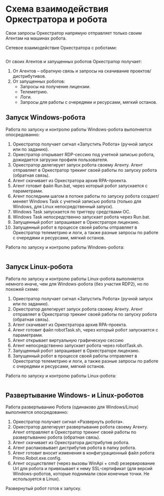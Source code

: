 # Схема взаимодействия Оркестратора и робота

Свои запросы Оркестратор напрямую отправляет только своим Агентам на машинах робота.

Сетевое взаимодействие Оркестратора с роботами:

![]()

От своих Агентов и запущенных роботов Оркестратор получает:
1.	От Агентов – обратную связь и запросы на скачивание проектов/дистрибутивов.
2.	От запущенных роботов:
    * Запросы на получение лицензии.
    * Телеметрию.
    * Логи.
    * Запросы для работы с очередями и ресурсами, мягкий останов.

## Запуск Windows-робота

Работа по запуску и контролю работы Windows-робота выполняется опосредованно: 
1.	Оркестратор получает сигнал «Запустить Робота» (ручной запуск или по заданию).
2.	Оркестратор открывает RDP-сессию под учетной записью робота, дожидается загрузки профиля пользователя.
3.	Оркестратор делегирует запуск робота своему Агенту. Агент отправляет в Оркестратор трекинг своей работы по запуску робота (обратная связь).
4.	Агент скачивает из Оркестратора архив RPA-проекта.
5.	Агент готовит файл Run.bat, через который робот запускается с параметрами.
6.	Агент последним шагом в потоке работы по запуску робота создает/меняет Windows Task с учетной записью робота (только для Windows, для Linux непосредственный запуск).
7.	Windows Task запускается по триггеру средствами ОС.
8.	Windows Task непосредственно запускает робота через Run.bat.
9.	Запущенный робот запрашивает в Оркестраторе лицензию.
10.	Запущенный робот в процессе своей работы отправляет в Оркестратор телеметрию и логи, а также разные запросы по работе с очередями и ресурсами, мягкий останов.

Работа по запуску и контролю работы Windows-робота:

![]()

## Запуск Linux-робота

Работа по запуску и контролю работы Linux-робота выполняется немного иначе, чем для Windows-робота (без участия RDP2), но по похожей схеме: 
1.	Оркестратор получает сигнал «Запустить Робота» (ручной запуск или по заданию).
2.	Оркестратор делегирует запуск робота своему Агенту. Агент отправляет в Оркестратор трекинг своей работы по запуску робота (обратная связь).
3.	Агент скачивает из Оркестратора архив RPA-проекта.
4.	Агент готовит файл robotTask.sh, через который робот запускается с параметрами.
5.	Агент открывает виртуальную графическую сессию
6.	Агент непосредственно запускает робота через robotTask.sh.
7.	Запущенный робот запрашивает в Оркестраторе лицензию.
8.	Запущенный робот в процессе своей работы отправляет в Оркестратор телеметрию и логи, а также разные запросы по работе с очередями и ресурсами, мягкий останов.

Работа по запуску и контролю работы Linux-робота:

![]()

## Развертывание Windows- и Linux-роботов

Работа развертыванию Робота (одинаково для Windows/Linux) выполняется опосредованно: 
1.	Оркестратор получает сигнал «Развернуть робота».
2.	Оркестратор делегирует развертывание робота своему Агенту. Агент отправляет в Оркестратор трекинг своей работы по развертыванию робота (обратная связь).
3.	Агент скачивает из Оркестратора дистрибутив робота.
4.	Агент распаковывает дистрибутив робота в папку робота.
5.	Агент готовит вносит изменения в конфигурационный файл робота Primo.Robot.exe.config.
6.	Агент осуществляет (через вызовы WinApi + cmd) резервирование Url для робота и привязывает к нему SSL-сертификат (для версий Windows-роботов, которые поднимали свои конечные точки. Не используется в Linux).

Развернутый робот готов к запуску.

![]()
